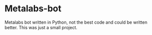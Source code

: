 # Metalabs-bot
Metalabs bot written in Python, not the best code and could be written better. This was just a small project.

